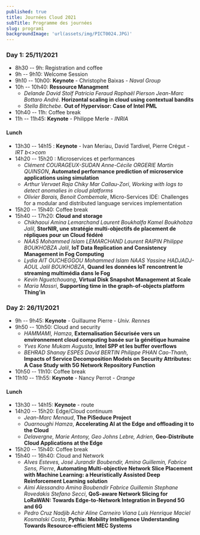 ```yaml
---
published: true
title: Journées Cloud 2021
subTitle: Programme des journées
slug: program1
backgroundImage: 'url(assets/img/PICT0024.JPG)'
---
```



### Day 1: 25/11/2021

- 8h30 -- 9h: Registration and coffee
- 9h -- 9h10: Welcome Session
- 9h10 -- 10h00: **Keynote** - Christophe Baixas - *Naval Group*
- 10h -- 10h40: **Ressource Managment** 
    - *Delande David Stolf Patricia Feraud Raphaël Pierson Jean-Marc Bottaro André*. **Horizontal scaling in cloud using contextual bandits**
    - *Stella Bitchebe*. **Out of Hypervisor: Case of Intel PML**
- 10h40 -- 11h: Coffee break
- 11h -- 11h45: **Keynote** - Philippe Merle - *INRIA*

#### Lunch

- 13h30 -- 14h15 : **Keynote** - Ivan Meriau, David Tardivel, Pierre Crégut - *IRT b<>com*
- 14h20 -- 15h20 : Microservices et performances
  - *Clément COURAGEUX-SUDAN Anne-Cécile ORGERIE Martin QUINSON*, **Automated performance prediction of microservice applications using simulation**
  - *Arthur Vervaet Raja Chiky Mar Callau-Zori*, *Working with logs to detect anomalies in cloud platforms*
  - *Olivier Barais, Benoit Combemale*, Micro-Services IDE: Challenges for a modular and distributed language services implementation
- 15h20 -- 15h40: Coffee break
- 15h40 -- 17h20: **Cloud and storage**
  - *Chikhaoui Amina Lemarchand Laurent Boukhalfa Kamel Boukhobza Jalil*, **StorNIR, une stratégie multi-objectifs de placement de répliques  pour un Cloud fédéré**
  - *NAAS Mohammed Islam LEMARCHAND Laurent RAIPIN Philippe BOUKHOBZA Jalil*, **IoT Data Replication and Consistency Management in Fog Computing**
  - *Lydia AIT OUCHEGGOU Mohammed Islam NAAS Yassine HADJADJ-AOUL Jalil BOUKHOBZA*, **Quand les données IoT rencontrent le streaming multimédia dans le Fog**
  - *Kevin Nguetchouang*, **Virtual Disk Snapshot Management at Scale**
  - *Maria Massri*, **Supporting time in the graph-of-objects platform Thing'in**

### Day 2: 26/11/2021

- 9h -- 9h45:  **Keynote** - Guillaume Pierre - *Univ. Rennes*
- 9h50 -- 10h50: Cloud and security
    - *HAMMAMI, Hamza*, **Externalisation Sécurisée vers un environnement cloud computing basée sur la génétique humaine**
    - *Yves Kone Mukam Augusta*, **Intel SPP et les buffer overflows**
    - *BEHRAD Shanay ESPES David BERTIN Philippe PHAN Cao-Thanh*, **Impacts of Service Decomposition Models on Security Attributes: A Case Study with 5G Network Repository Function**
- 10h50 -- 11h10: Coffee break
- 11h10 -- 11h55: **Keynote** - Nancy Perrot - *Orange*

#### Lunch

- 13h30 -- 14h15: **Keynote** - route
- 14h20 -- 15h20: Edge/Cloud continuum
    - *Jean-Marc Menaud*, **The PiSeduce Project**
    - *Ouarnoughi Hamza*, **Accelerating AI at the Edge and offloading it to the Cloud**
    - *Delavergne, Marie Antony, Geo Johns Lebre, Adrien*, **Geo-Distribute Cloud Applications at the Edge**
- 15h20 -- 15h40: Coffee break
- 15h40 -- 16h40: Cloud and Network
  - *Alves Esteves, José Jurandir Boubendir, Amina Guillemin, Fabrice Sens, Pierre*, **Automating Multi-objective Network Slice Placement with Machine Learning: a Heuristically Assisted Deep Reinforcement Learning solution**
  - *Aimi Alessandro Amina Boubendir Fabrice Guillemin Stephane Rovedakis Stefano Secci*, **QoS-aware Network Slicing for LoRaWAN: Towards Edge-to-Network Integration in Beyond 5G and 6G**
  - *Pedro Cruz Nadjib Achir  Aline Carneiro Viana Luís Henrique Maciel Kosmalski Costa*, **Pythia: Mobility Intelligence Understanding Towards Resource-efficient MEC Systems**
  